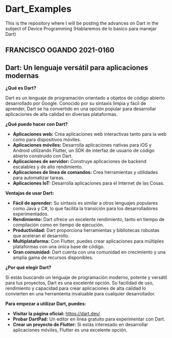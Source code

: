 # Dart_Examples
This is the repository where I will be posting the advances on Dart in the subject of Device Programming (Hablaremos de lo basico para manejar Dart)

## FRANCISCO OGANDO 2021-0160

## Dart: Un lenguaje versátil para aplicaciones modernas

**¿Qué es Dart?**

Dart es un lenguaje de programación orientado a objetos de código abierto desarrollado por Google. Conocido por su sintaxis limpia y fácil de aprender, Dart se ha convertido en una opción popular para desarrollar aplicaciones de alta calidad en diversas plataformas.

**¿Qué puedo hacer con Dart?**

* **Aplicaciones web:** Crea aplicaciones web interactivas tanto para la web como para dispositivos móviles.
* **Aplicaciones móviles:** Desarrolla aplicaciones nativas para iOS y Android utilizando Flutter, un SDK de interfaz de usuario de código abierto construido con Dart.
* **Aplicaciones de servidor:** Construye aplicaciones de backend escalables y de alto rendimiento.
* **Aplicaciones de línea de comandos:** Crea herramientas y utilidades para automatizar tareas.
* **Aplicaciones IoT:** Desarrolla aplicaciones para el Internet de las Cosas.

**Ventajas de usar Dart:**

* **Fácil de aprender:** Su sintaxis es similar a otros lenguajes populares como Java y C#, lo que facilita la transición para los desarrolladores experimentados.
* **Rendimiento:** Dart ofrece un excelente rendimiento, tanto en tiempo de compilación como en tiempo de ejecución.
* **Productividad:** Dart proporciona herramientas y bibliotecas robustas que aceleran el desarrollo.
* **Multiplataforma:** Con Flutter, puedes crear aplicaciones para múltiples plataformas con una única base de código.
* **Gran comunidad:** Dart cuenta con una comunidad en crecimiento y una amplia gama de recursos disponibles.

**¿Por qué elegir Dart?**

Si estás buscando un lenguaje de programación moderno, potente y versátil para tus proyectos, Dart es una excelente opción. Su facilidad de uso, rendimiento y capacidad para crear aplicaciones de alta calidad lo convierten en una herramienta invaluable para cualquier desarrollador.

**Para empezar a utilizar Dart, puedes:**

* **Visitar la página oficial:** https://dart.dev/
* **Probar DartPad:** Un editor en línea gratuito para experimentar con Dart.
* **Crear un proyecto de Flutter:** Si estás interesado en desarrollar aplicaciones móviles, Flutter es una excelente opción.



